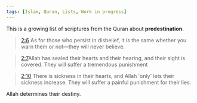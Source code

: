 ```yaml
---
tags: [Islam, Quran, Lists, Work in progress]
---
```


This is a growing list of scriptures from the Quran about **predestination**.

> [2:6](https://quran.com/2/6) As for those who persist in disbelief, it is the same whether you warn them or not—they will never believe. 

> [2:7](https://quran.com/2/7)Allah has sealed their hearts and their hearing, and their sight is covered. They will suffer a tremendous punishment

> [2:10](https://quran.com/2/10) There is sickness in their hearts, and Allah ˹only˺ lets their sickness increase. They will suffer a painful punishment for their lies.

Allah determines their destiny.

